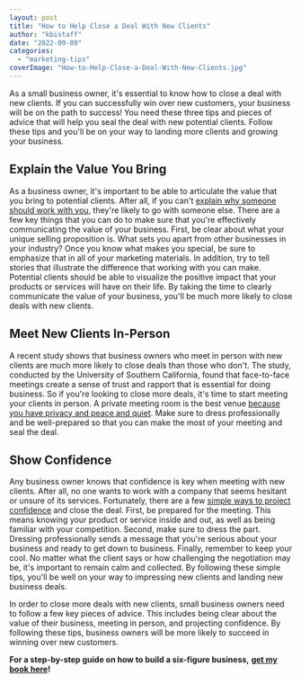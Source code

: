 ```yaml
---
layout: post
title: "How to Help Close a Deal With New Clients"
author: "kbistaff"
date: "2022-09-09"
categories: 
  - "marketing-tips"
coverImage: "How-to-Help-Close-a-Deal-With-New-Clients.jpg"
---
```


As a small business owner, it's essential to know how to close a deal with new clients. If you can successfully win over new customers, your business will be on the path to success! You need these three tips and pieces of advice that will help you seal the deal with new potential clients. Follow these tips and you'll be on your way to landing more clients and growing your business.

## **Explain the Value You Bring**

As a business owner, it's important to be able to articulate the value that you bring to potential clients. After all, if you can't [explain why someone should work with you](https://www.thinkadvisor.com/2019/01/18/4-easy-ways-to-show-the-value-you-bring-to-clients/), they're likely to go with someone else. There are a few key things that you can do to make sure that you're effectively communicating the value of your business. First, be clear about what your unique selling proposition is. What sets you apart from other businesses in your industry? Once you know what makes you special, be sure to emphasize that in all of your marketing materials. In addition, try to tell stories that illustrate the difference that working with you can make. Potential clients should be able to visualize the positive impact that your products or services will have on their life. By taking the time to clearly communicate the value of your business, you'll be much more likely to close deals with new clients.

## **Meet New Clients In-Person**

A recent study shows that business owners who meet in person with new clients are much more likely to close deals than those who don't. The study, conducted by the University of Southern California, found that face-to-face meetings create a sense of trust and rapport that is essential for doing business. So if you're looking to close more deals, it's time to start meeting your clients in person. A private meeting room is the best venue [because you have privacy and peace and quiet](https://www.davincimeetingrooms.com/blog/meeting-room-essentials-needed-for-every-meeting). Make sure to dress professionally and be well-prepared so that you can make the most of your meeting and seal the deal.

## **Show Confidence**

Any business owner knows that confidence is key when meeting with new clients. After all, no one wants to work with a company that seems hesitant or unsure of its services. Fortunately, there are a few [simple ways to project confidence](https://www.awai.com/2018/01/6-ways-to-project-confidence-to-your-clients/) and close the deal. First, be prepared for the meeting. This means knowing your product or service inside and out, as well as being familiar with your competition. Second, make sure to dress the part. Dressing professionally sends a message that you're serious about your business and ready to get down to business. Finally, remember to keep your cool. No matter what the client says or how challenging the negotiation may be, it's important to remain calm and collected. By following these simple tips, you'll be well on your way to impressing new clients and landing new business deals.

In order to close more deals with new clients, small business owners need to follow a few key pieces of advice. This includes being clear about the value of their business, meeting in person, and projecting confidence. By following these tips, business owners will be more likely to succeed in winning over new customers.

**For a step-by-step guide on how to build a six-figure business,** [**get my book here**](https://ebook.katebagoy.com/lto)**!**
